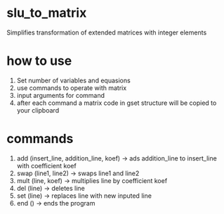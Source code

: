 # slu_to_matrix
Simplifies transformation of extended matrices with integer elements

# how to use
1) Set number of variables and equasions
2) use commands to operate with matrix
3) input arguments for command
4) after each command a matrix code in gset structure will be copied to your clipboard

# commands 
1) add (insert_line, addition_line, koef) -> ads addition_line to insert_line with coefficient koef
2) swap (line1, line2) -> swaps line1 and line2
3) mult (line, koef) -> multiplies line by coefficient koef
4) del (line) -> deletes line
5) set (line) -> replaces line with new inputed line
6) end () -> ends the program
